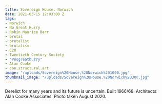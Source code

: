 ```yaml
---
title: Sovereign House, Norwich
date: 2021-03-15 12:03:00 Z
tags:
- Norwich
- No Great Hurry
- Robin Maurice Barr
- brutal
- brutalist
- brutalism
- C20
- Twentieth Century Society
- "@nogreathurry"
- Alan Cooke
- con.structural.art
image: "/uploads/Sovereign%20House,%20Norwich%201000.jpg"
thumbnail_image: "/uploads/Sovereign%20House,%20Norwich%20300.jpg"
---
```


Derelict for many years and its future is uncertain. Built 1966/68. Architects: Alan Cooke Associates. Photo taken August 2020.